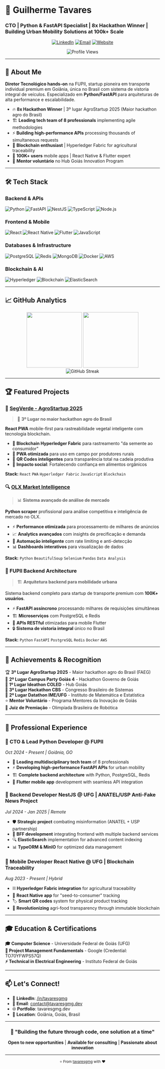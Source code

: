# 👋 Guilherme Tavares
### CTO | Python & FastAPI Specialist | 8x Hackathon Winner | Building Urban Mobility Solutions at 100k+ Scale

<div align="center">
  
[![LinkedIn](https://img.shields.io/badge/-LinkedIn-0077B5?style=flat-square&logo=linkedin&logoColor=white)](https://www.linkedin.com/in/tavaresgmg)
[![Email](https://img.shields.io/badge/-Email-D14836?style=flat-square&logo=gmail&logoColor=white)](mailto:contact@tavaresgmg.dev)
[![Website](https://img.shields.io/badge/-Portfolio-FF7139?style=flat-square&logo=firefox&logoColor=white)](https://tavaresgmg.dev)

![Profile Views](https://komarev.com/ghpvc/?username=tavaresgmg&color=brightgreen&style=flat-square)

</div>

---

## 🚀 About Me

**Diretor Tecnológico hands-on** na FUPII, startup pioneira em transporte individual premium em Goiânia, única no Brasil com sistema de vistoria integral de veículos. Especializado em **Python/FastAPI** para arquiteturas de alta performance e escalabilidade.

- 🔥 **8x Hackathon Winner** | 3º lugar AgroStartup 2025 (Maior hackathon agro do Brasil)
- 🏗️ **Leading tech team of 8 professionals** implementing agile methodologies
- ⚡ **Building high-performance APIs** processing thousands of simultaneous requests
- 🌱 **Blockchain enthusiast** | Hyperledger Fabric for agricultural traceability
- 🎯 **100K+ users** mobile apps | React Native & Flutter expert
- 🤝 **Mentor voluntário** no Hub Goiás Innovation Program

---

## 🛠️ Tech Stack

### **Backend & APIs**
![Python](https://img.shields.io/badge/-Python-3776AB?style=flat-square&logo=python&logoColor=white)
![FastAPI](https://img.shields.io/badge/-FastAPI-009688?style=flat-square&logo=fastapi&logoColor=white)
![NestJS](https://img.shields.io/badge/-NestJS-E0234E?style=flat-square&logo=nestjs&logoColor=white)
![TypeScript](https://img.shields.io/badge/-TypeScript-3178C6?style=flat-square&logo=typescript&logoColor=white)
![Node.js](https://img.shields.io/badge/-Node.js-339933?style=flat-square&logo=node.js&logoColor=white)

### **Frontend & Mobile**
![React](https://img.shields.io/badge/-React-61DAFB?style=flat-square&logo=react&logoColor=black)
![React Native](https://img.shields.io/badge/-React_Native-61DAFB?style=flat-square&logo=react&logoColor=black)
![Flutter](https://img.shields.io/badge/-Flutter-02569B?style=flat-square&logo=flutter&logoColor=white)
![JavaScript](https://img.shields.io/badge/-JavaScript-F7DF1E?style=flat-square&logo=javascript&logoColor=black)

### **Databases & Infrastructure**
![PostgreSQL](https://img.shields.io/badge/-PostgreSQL-336791?style=flat-square&logo=postgresql&logoColor=white)
![Redis](https://img.shields.io/badge/-Redis-DC382D?style=flat-square&logo=redis&logoColor=white)
![MongoDB](https://img.shields.io/badge/-MongoDB-47A248?style=flat-square&logo=mongodb&logoColor=white)
![Docker](https://img.shields.io/badge/-Docker-2496ED?style=flat-square&logo=docker&logoColor=white)
![AWS](https://img.shields.io/badge/-AWS-232F3E?style=flat-square&logo=amazon-aws&logoColor=white)

### **Blockchain & AI**
![Hyperledger](https://img.shields.io/badge/-Hyperledger-2F3134?style=flat-square&logo=hyperledger&logoColor=white)
![Blockchain](https://img.shields.io/badge/-Blockchain-121D33?style=flat-square&logo=blockchain.com&logoColor=white)
![ElasticSearch](https://img.shields.io/badge/-ElasticSearch-005571?style=flat-square&logo=elasticsearch&logoColor=white)

---

## 📈 GitHub Analytics

<div align="center">
  <img height="180em" src="https://github-readme-stats.vercel.app/api?username=tavaresgmg&show_icons=true&theme=dracula&include_all_commits=true&count_private=true"/>
  <img height="180em" src="https://github-readme-stats.vercel.app/api/top-langs/?username=tavaresgmg&layout=compact&langs_count=7&theme=dracula"/>
</div>

<div align="center">
  <img src="https://github-readme-streak-stats.herokuapp.com/?user=tavaresgmg&theme=dracula" alt="GitHub Streak"/>
</div>

---

## 🏆 Featured Projects

### 🌱 [SegVerde - AgroStartup 2025](https://github.com/tavaresgmg/segverde)
> 🥉 **3º Lugar no maior hackathon agro do Brasil**

**React PWA** mobile-first para rastreabilidade vegetal inteligente com tecnologia blockchain.

- 🔗 **Blockchain Hyperledger Fabric** para rastreamento "da semente ao consumidor"
- 📱 **PWA otimizada** para uso em campo por produtores rurais
- 🎯 **QR Codes inteligentes** para transparência total na cadeia produtiva
- 💚 **Impacto social**: Fortalecendo confiança em alimentos orgânicos

**Stack:** `React` `PWA` `Hyperledger Fabric` `JavaScript` `Blockchain`

### 🔍 [OLX Market Intelligence](https://github.com/tavaresgmg/OLX-Research-Scraper)
> 📊 **Sistema avançado de análise de mercado**

**Python scraper** profissional para análise competitiva e inteligência de mercado no OLX.

- ⚡ **Performance otimizada** para processamento de milhares de anúncios
- 📈 **Analytics avançados** com insights de precificação e demanda
- 🤖 **Automação inteligente** com rate limiting e anti-detecção
- 📊 **Dashboards interativos** para visualização de dados

**Stack:** `Python` `BeautifulSoup` `Selenium` `Pandas` `Data Analysis`

### 🚗 FUPII Backend Architecture
> 🏗️ **Arquitetura backend para mobilidade urbana**

Sistema backend completo para startup de transporte premium com **100K+ usuários**.

- ⚡ **FastAPI assíncrono** processando milhares de requisições simultâneas
- 🏗️ **Microserviços** com PostgreSQL e Redis
- 📱 **APIs RESTful** otimizadas para mobile Flutter
- 🔒 **Sistema de vistoria integral** único no Brasil

**Stack:** `Python` `FastAPI` `PostgreSQL` `Redis` `Docker` `AWS`

---

## 🎯 Achievements & Recognition

🏆 **3º Lugar AgroStartup 2025** - Maior hackathon agro do Brasil (FAEG)  
🥈 **2º Lugar Campus Party Goiás 4** - Hackathon Governo de Goiás  
🏅 **1º Lugar Ideathon COLED** - Hub Goiás  
🥉 **3º Lugar Hackathon CBS** - Congresso Brasileiro de Sistemas  
🥈 **2º Lugar Datathon IME/UFG** - Instituto de Matemática e Estatística  
⭐ **Mentor Voluntário** - Programa Mentores da Inovação de Goiás  
🤖 **Juiz de Premiação** - Olimpíada Brasileira de Robótica  

---

## 💼 Professional Experience

### 🚀 **CTO & Lead Python Developer** @ FUPII
*Oct 2024 - Present | Goiânia, GO*

- 👥 **Leading multidisciplinary tech team** of 8 professionals
- ⚡ **Developing high-performance FastAPI APIs** for urban mobility
- 🏗️ **Complete backend architecture** with Python, PostgreSQL, Redis
- 📱 **Flutter mobile app** development with seamless API integration

### 🔬 **Backend Developer NestJS** @ UFG | ANATEL/USP Anti-Fake News Project
*Jul 2024 - Jan 2025 | Remote*

- 🛡️ **Strategic project** combating misinformation (ANATEL + USP partnership)
- 🔧 **BFF development** integrating frontend with multiple backend services
- 🔍 **ElasticSearch** implementation for advanced content indexing
- 📊 **TypeORM & MinIO** for optimized data management

### 📱 **Mobile Developer React Native** @ UFG | Blockchain Traceability
*Aug 2023 - Present | Hybrid*

- ⛓️ **Hyperledger Fabric integration** for agricultural traceability
- 📱 **React Native app** for "seed-to-consumer" tracking
- 🏷️ **Smart QR codes** system for physical product tracking
- 🌾 **Revolutionizing** agri-food transparency through immutable blockchain

---

## 🎓 Education & Certifications

**🎓 Computer Science** - Universidade Federal de Goiás (UFG)  
**📜 Project Management Fundamentals** - Google (Credential: TO70YFWPS57Q)  
**⚡ Technical in Electrical Engineering** - Instituto Federal de Goiás  

---

## 📫 Let's Connect!

- 💼 **LinkedIn**: [/in/tavaresgmg](https://linkedin.com/in/tavaresgmg)
- 📧 **Email**: contact@tavaresgmg.dev
- 🌐 **Portfolio**: tavaresgmg.dev
- 📱 **Location**: Goiânia, Goiás, Brasil

---

<div align="center">

### 🚀 "Building the future through code, one solution at a time"

**Open to new opportunities** | **Available for consulting** | **Passionate about innovation**

</div>

---

<div align="center">
  <sub>⭐ From <a href="https://github.com/tavaresgmg">tavaresgmg</a> with ❤️</sub>
</div>
